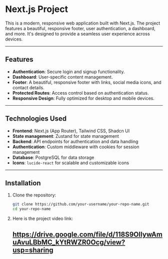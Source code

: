 # Next.js Project

This is a modern, responsive web application built with Next.js. The project features a beautiful, responsive footer, user authentication, a dashboard, and more. It's designed to provide a seamless user experience across devices.

---

## Features

- **Authentication**: Secure login and signup functionality.
- **Dashboard**: User-specific content management.
- **Footer**: A beautiful, responsive footer with links, social media icons, and contact details.
- **Protected Routes**: Access control based on authentication status.
- **Responsive Design**: Fully optimized for desktop and mobile devices.

---

## Technologies Used

- **Frontend**: Next.js (App Router), Tailwind CSS, Shadcn UI
- **State management**: Zustand for state management
- **Backend**: API endpoints for authentication and data handling
- **Authentication**: Custom middleware with cookies for session management
- **Database**: PostgreSQL for data storage
- **Icons**: `lucide-react` for scalable and customizable icons

---

## Installation

1. Clone the repository:
   ```bash
   git clone https://github.com/your-username/your-repo-name.git
   cd your-repo-name

2. Here is the project video link:
   ## https://drive.google.com/file/d/118S9OIIywAmuAvuLBbMC_kYtRWZR0Ocg/view?usp=sharing
